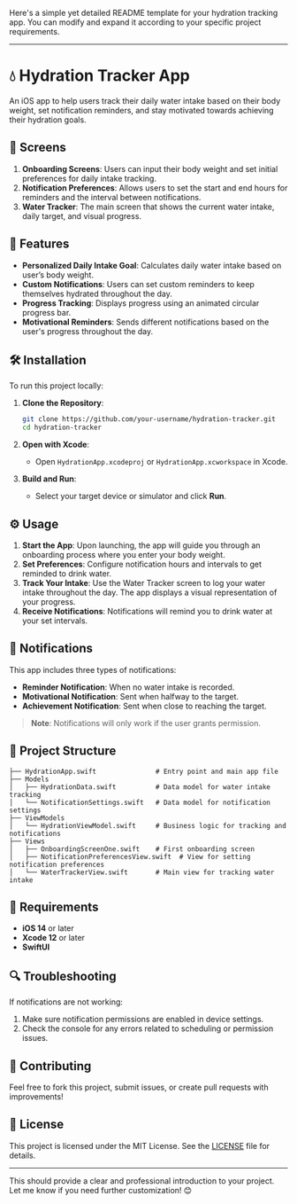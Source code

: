 Here's a simple yet detailed README template for your hydration tracking app. You can modify and expand it according to your specific project requirements.

---

# 💧 Hydration Tracker App

An iOS app to help users track their daily water intake based on their body weight, set notification reminders, and stay motivated towards achieving their hydration goals.

## 📱 Screens

1. **Onboarding Screens**: Users can input their body weight and set initial preferences for daily intake tracking.
2. **Notification Preferences**: Allows users to set the start and end hours for reminders and the interval between notifications.
3. **Water Tracker**: The main screen that shows the current water intake, daily target, and visual progress.

## 🚀 Features

- **Personalized Daily Intake Goal**: Calculates daily water intake based on user’s body weight.
- **Custom Notifications**: Users can set custom reminders to keep themselves hydrated throughout the day.
- **Progress Tracking**: Displays progress using an animated circular progress bar.
- **Motivational Reminders**: Sends different notifications based on the user's progress throughout the day.

## 🛠️ Installation

To run this project locally:

1. **Clone the Repository**:
   ```bash
   git clone https://github.com/your-username/hydration-tracker.git
   cd hydration-tracker
   ```

2. **Open with Xcode**:
   - Open `HydrationApp.xcodeproj` or `HydrationApp.xcworkspace` in Xcode.
   
3. **Build and Run**:
   - Select your target device or simulator and click **Run**.

## ⚙️ Usage

1. **Start the App**: Upon launching, the app will guide you through an onboarding process where you enter your body weight.
2. **Set Preferences**: Configure notification hours and intervals to get reminded to drink water.
3. **Track Your Intake**: Use the Water Tracker screen to log your water intake throughout the day. The app displays a visual representation of your progress.
4. **Receive Notifications**: Notifications will remind you to drink water at your set intervals.

## 🔔 Notifications

This app includes three types of notifications:
- **Reminder Notification**: When no water intake is recorded.
- **Motivational Notification**: Sent when halfway to the target.
- **Achievement Notification**: Sent when close to reaching the target.

> **Note**: Notifications will only work if the user grants permission.

## 📂 Project Structure

```
├── HydrationApp.swift               # Entry point and main app file
├── Models
│   ├── HydrationData.swift          # Data model for water intake tracking
│   └── NotificationSettings.swift   # Data model for notification settings
├── ViewModels
│   └── HydrationViewModel.swift     # Business logic for tracking and notifications
├── Views
│   ├── OnboardingScreenOne.swift    # First onboarding screen
│   ├── NotificationPreferencesView.swift  # View for setting notification preferences
│   └── WaterTrackerView.swift       # Main view for tracking water intake
```

## 🧩 Requirements

- **iOS 14** or later
- **Xcode 12** or later
- **SwiftUI**

## 🔍 Troubleshooting

If notifications are not working:
1. Make sure notification permissions are enabled in device settings.
2. Check the console for any errors related to scheduling or permission issues.

## 🤝 Contributing

Feel free to fork this project, submit issues, or create pull requests with improvements!

## 📜 License

This project is licensed under the MIT License. See the [LICENSE](LICENSE) file for details.

---

This should provide a clear and professional introduction to your project. Let me know if you need further customization! 😊
